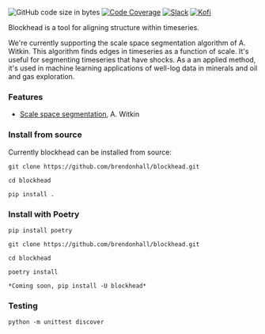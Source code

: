![GitHub code size in bytes](https://img.shields.io/github/languages/code-size/brendonhall/blockhead)
[![Code Coverage](https://img.shields.io/codecov/c/github/brendonhall/blockhead)](https://codecov.io/github/brendonhall/blockhead)
[![Slack](https://badgen.net/badge/icon/slack?icon=slack&label)](https://join.slack.com/invite_code)
[![Kofi](https://badgen.net/badge/icon/kofi?icon=kofi&label)](ko-fi.com/vapejordan)

Blockhead is a tool for aligning structure within timeseries.

We're currently supporting the scale space segmentation algorithm of A. Witkin. This algorithm 
finds edges in timeseries as a function of scale. It's useful for segmenting timeseries that
have shocks. As a an applied method, it's used in machine learning applications of well-log 
data in minerals and oil and gas exploration.

### Features
* [Scale space segmentation](https://www.ijcai.org/Proceedings/83-2/Papers/091.pdf), A. Witkin

### Install from source

Currently blockhead can be installed from source: 

```
git clone https://github.com/brendonhall/blockhead.git

cd blockhead

pip install .
```

### Install with Poetry

```
pip install poetry

git clone https://github.com/brendonhall/blockhead.git

cd blockhead

poetry install
```

```
*Coming soon, pip install -U blockhead*
```

### Testing 

```
python -m unittest discover
```

